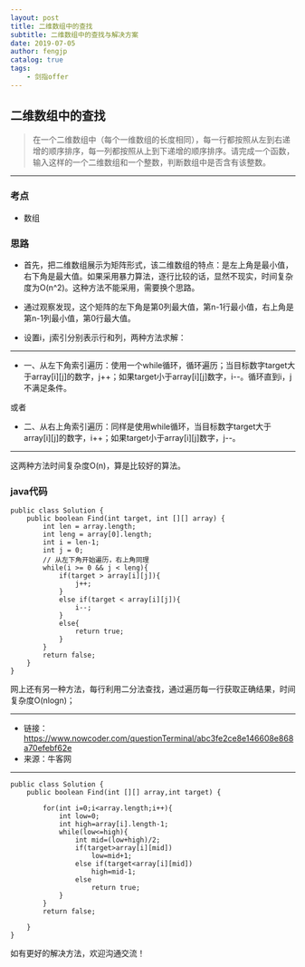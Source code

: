 ```yaml
---
layout: post
title: 二维数组中的查找
subtitle: 二维数组中的查找与解决方案
date: 2019-07-05
author: fengjp
catalog: true
tags:
    - 剑指offer
---
```


## 二维数组中的查找

> 在一个二维数组中（每个一维数组的长度相同），每一行都按照从左到右递增的顺序排序，每一列都按照从上到下递增的顺序排序。请完成一个函数，输入这样的一个二维数组和一个整数，判断数组中是否含有该整数。
---

### 考点

- 数组

### 思路

- 首先，把二维数组展示为矩阵形式，该二维数组的特点：是左上角是最小值，右下角是最大值。如果采用暴力算法，逐行比较的话，显然不现实，时间复杂度为O(n^2)。这种方法不能采用，需要换个思路。

- 通过观察发现，这个矩阵的左下角是第0列最大值，第n-1行最小值，右上角是第n-1列最小值，第0行最大值。

- 设置i，j索引分别表示行和列，两种方法求解：

---
- 一、从左下角索引遍历：使用一个while循环，循环遍历；当目标数字target大于array[i][j]的数字，j++；如果target小于array[i][j]数字，i--。循环直到i，j不满足条件。

或者

- 二、从右上角索引遍历：同样是使用while循环，当目标数字target大于array[i][j]的数字，i++；如果target小于array[i][j]数字，j--。
---

这两种方法时间复杂度O(n)，算是比较好的算法。

### java代码
    
    public class Solution {
        public boolean Find(int target, int [][] array) {
            int len = array.length;
            int leng = array[0].length;
            int i = len-1;
            int j = 0;
            // 从左下角开始遍历，右上角同理
            while(i >= 0 && j < leng){
                if(target > array[i][j]){
                    j++;
                }
                else if(target < array[i][j]){
                    i--;
                }
                else{
                    return true;
                }
            }
            return false;
        }
    }

网上还有另一种方法，每行利用二分法查找，通过遍历每一行获取正确结果，时间复杂度O(nlogn)；

---

- 链接：https://www.nowcoder.com/questionTerminal/abc3fe2ce8e146608e868a70efebf62e
- 来源：牛客网

--- 

    public class Solution {
        public boolean Find(int [][] array,int target) {
            
            for(int i=0;i<array.length;i++){
                int low=0;
                int high=array[i].length-1;
                while(low<=high){
                    int mid=(low+high)/2;
                    if(target>array[i][mid])
                        low=mid+1;
                    else if(target<array[i][mid])
                        high=mid-1;
                    else
                        return true;
                }
            }
            return false;

        }
    }

如有更好的解决方法，欢迎沟通交流！